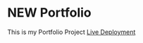# NEW Portfolio
This is my Portfolio Project [Live Deployment](https://64b6dcfb7b96fe03e5b3481a--jade-muffin-796c38.netlify.app/)
